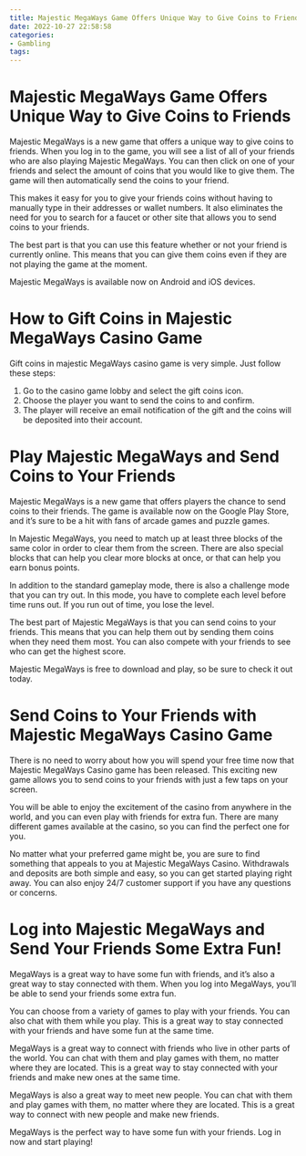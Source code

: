 ```yaml
---
title: Majestic MegaWays Game Offers Unique Way to Give Coins to Friends
date: 2022-10-27 22:58:58
categories:
- Gambling
tags:
---
```



#  Majestic MegaWays Game Offers Unique Way to Give Coins to Friends

Majestic MegaWays is a new game that offers a unique way to give coins to friends. When you log in to the game, you will see a list of all of your friends who are also playing Majestic MegaWays. You can then click on one of your friends and select the amount of coins that you would like to give them. The game will then automatically send the coins to your friend.

This makes it easy for you to give your friends coins without having to manually type in their addresses or wallet numbers. It also eliminates the need for you to search for a faucet or other site that allows you to send coins to your friends.

The best part is that you can use this feature whether or not your friend is currently online. This means that you can give them coins even if they are not playing the game at the moment.

Majestic MegaWays is available now on Android and iOS devices.

#  How to Gift Coins in Majestic MegaWays Casino Game

Gift coins in majestic MegaWays casino game is very simple. Just follow these steps:

1. Go to the casino game lobby and select the gift coins icon.
2. Choose the player you want to send the coins to and confirm.
3. The player will receive an email notification of the gift and the coins will be deposited into their account.

#  Play Majestic MegaWays and Send Coins to Your Friends

Majestic MegaWays is a new game that offers players the chance to send coins to their friends. The game is available now on the Google Play Store, and it’s sure to be a hit with fans of arcade games and puzzle games.

In Majestic MegaWays, you need to match up at least three blocks of the same color in order to clear them from the screen. There are also special blocks that can help you clear more blocks at once, or that can help you earn bonus points.

In addition to the standard gameplay mode, there is also a challenge mode that you can try out. In this mode, you have to complete each level before time runs out. If you run out of time, you lose the level.

The best part of Majestic MegaWays is that you can send coins to your friends. This means that you can help them out by sending them coins when they need them most. You can also compete with your friends to see who can get the highest score.

Majestic MegaWays is free to download and play, so be sure to check it out today.

#  Send Coins to Your Friends with Majestic MegaWays Casino Game

There is no need to worry about how you will spend your free time now that Majestic MegaWays Casino game has been released. This exciting new game allows you to send coins to your friends with just a few taps on your screen.

You will be able to enjoy the excitement of the casino from anywhere in the world, and you can even play with friends for extra fun. There are many different games available at the casino, so you can find the perfect one for you.

No matter what your preferred game might be, you are sure to find something that appeals to you at Majestic MegaWays Casino. Withdrawals and deposits are both simple and easy, so you can get started playing right away. You can also enjoy 24/7 customer support if you have any questions or concerns.

#  Log into Majestic MegaWays and Send Your Friends Some Extra Fun!

MegaWays is a great way to have some fun with friends, and it’s also a great way to stay connected with them. When you log into MegaWays, you’ll be able to send your friends some extra fun.

You can choose from a variety of games to play with your friends. You can also chat with them while you play. This is a great way to stay connected with your friends and have some fun at the same time.

 MegaWays is a great way to connect with friends who live in other parts of the world. You can chat with them and play games with them, no matter where they are located. This is a great way to stay connected with your friends and make new ones at the same time.

MegaWays is also a great way to meet new people. You can chat with them and play games with them, no matter where they are located. This is a great way to connect with new people and make new friends.

MegaWays is the perfect way to have some fun with your friends. Log in now and start playing!